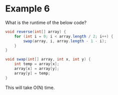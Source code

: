 # Example 6

What is the runtime of the below code?

```java
void reverse(int[] array) {
	for (int i = 0; i < array.length / 2; i++) {
		swap(array, i, array.length - 1 - i);
	}
}

void swap(int[] array, int x, int y) {
	int temp = array[x];
	array[x] = array[y];
	array[y] = temp;
}
```

This will take O(N) time.